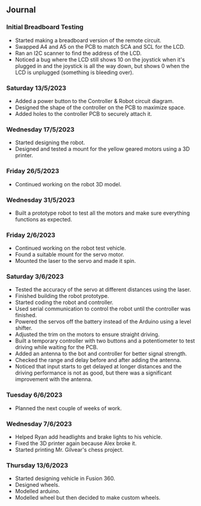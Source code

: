 ## Journal

### Initial Breadboard Testing
- Started making a breadboard version of the remote circuit.
- Swapped A4 and A5 on the PCB to match SCA and SCL for the LCD.
- Ran an I2C scanner to find the address of the LCD.
- Noticed a bug where the LCD still shows 10 on the joystick when it's plugged in and the joystick is all the way down, but shows 0 when the LCD is unplugged (something is bleeding over).

### Saturday 13/5/2023
- Added a power button to the Controller & Robot circuit diagram.
- Designed the shape of the controller on the PCB to maximize space.
- Added holes to the controller PCB to securely attach it.

### Wednesday 17/5/2023
- Started designing the robot.
- Designed and tested a mount for the yellow geared motors using a 3D printer.

### Friday 26/5/2023
- Continued working on the robot 3D model.

### Wednesday 31/5/2023
- Built a prototype robot to test all the motors and make sure everything functions as expected.

### Friday 2/6/2023
- Continued working on the robot test vehicle.
- Found a suitable mount for the servo motor.
- Mounted the laser to the servo and made it spin.

### Saturday 3/6/2023
- Tested the accuracy of the servo at different distances using the laser.
- Finished building the robot prototype.
- Started coding the robot and controller.
- Used serial communication to control the robot until the controller was finished.
- Powered the servos off the battery instead of the Arduino using a level shifter.
- Adjusted the trim on the motors to ensure straight driving.
- Built a temporary controller with two buttons and a potentiometer to test driving while waiting for the PCB.
- Added an antenna to the bot and controller for better signal strength.
- Checked the range and delay before and after adding the antenna.
- Noticed that input starts to get delayed at longer distances and the driving performance is not as good, but there was a significant improvement with the antenna.

### Tuesday 6/6/2023
- Planned the next couple of weeks of work.

### Wednesday 7/6/2023
- Helped Ryan add headlights and brake lights to his vehicle.
- Fixed the 3D printer again because Alex broke it.
- Started printing Mr. Gilvear's chess project.

### Thursday 13/6/2023
- Started designing vehicle in Fusion 360.
- Designed wheels.
- Modelled arduino.
- Modelled wheel but then decided to make custom wheels.